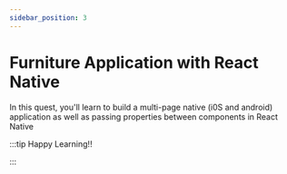 ```yaml
---
sidebar_position: 3
---
```


# Furniture Application with React Native

In this quest, you'll learn to build a multi-page native (i0S and android) application as well as passing properties between components in React Native

:::tip Happy Learning!!

<QuestButton text="Go To Quest" link="https://app.stackup.dev/quest_page/furniture-application-with-react-native" />

:::
